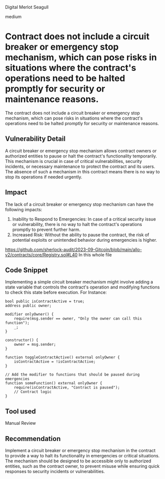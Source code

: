 Digital Merlot Seagull

medium

# Contract does not include a circuit breaker or emergency stop mechanism, which can pose risks in situations where the contract's operations need to be halted promptly for security or maintenance reasons.
The contract does not include a circuit breaker or emergency stop mechanism, which can pose risks in situations where the contract's operations need to be halted promptly for security or maintenance reasons.

## Vulnerability Detail
A circuit breaker or emergency stop mechanism allows contract owners or authorized entities to pause or halt the contract's functionality temporarily. This mechanism is crucial in case of critical vulnerabilities, security incidents, or necessary maintenance to protect the contract and its users. The absence of such a mechanism in this contract means there is no way to stop its operations if needed urgently.

## Impact
The lack of a circuit breaker or emergency stop mechanism can have the following impacts:
1. Inability to Respond to Emergencies: In case of a critical security issue or vulnerability, there is no way to halt the contract's operations promptly to prevent further harm.
2. Increased Risk: Without the ability to pause the contract, the risk of potential exploits or unintended behavior during emergencies is higher.

https://github.com/sherlock-audit/2023-09-Gitcoin/blob/main/allo-v2/contracts/core/Registry.sol#L40
In this whole file
## Code Snippet
Implementing a simple circuit breaker mechanism might involve adding a state variable that controls the contract's operation and modifying functions to check this state before execution. For Instance:

```solidity
bool public isContractActive = true;
address public owner;

modifier onlyOwner() {
    require(msg.sender == owner, "Only the owner can call this function");
    _;
}

constructor() {
    owner = msg.sender;
}

function toggleContractActive() external onlyOwner {
    isContractActive = !isContractActive;
}

// Add the modifier to functions that should be paused during emergencies
function someFunction() external onlyOwner {
    require(isContractActive, "Contract is paused");
    // Contract logic
}
```


## Tool used

Manual Review

## Recommendation
Implement a circuit breaker or emergency stop mechanism in the contract to provide a way to halt its functionality in emergencies or critical situations. The mechanism should be designed to be accessible only to authorized entities, such as the contract owner, to prevent misuse while ensuring quick responses to security incidents or vulnerabilities.
